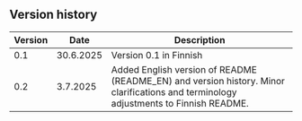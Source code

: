 ## Version history

| Version | Date        | Description                                                                  |
|---------|-------------|------------------------------------------------------------------------------|
| 0.1     | 30.6.2025   | Version 0.1 in Finnish                                                       |
| 0.2     | 3.7.2025    | Added English version of README (README_EN) and version history. Minor clarifications and terminology adjustments to Finnish README. |
